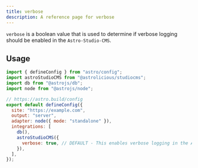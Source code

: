 ```yaml
---
title: verbose
description: A reference page for verbose
---
```


`verbose` is a boolean value that is used to determine if verbose logging should be enabled in the `Astro-Studio-CMS`.

## Usage

```js title="astro.config.mjs"  {14}
import { defineConfig } from "astro/config";
import astroStudioCMS from "@astrolicious/studiocms";
import db from "@astrojs/db";
import node from "@astrojs/node";

// https://astro.build/config
export default defineConfig({
  site: "https://example.com",
  output: "server",
  adapter: node({ mode: "standalone" }),
  integrations: [
    db(),
    astroStudioCMS({
      verbose: true, // DEFAULT - This enables verbose logging in the Astro-Studio-CMS.
    }),
  ],
});
```
